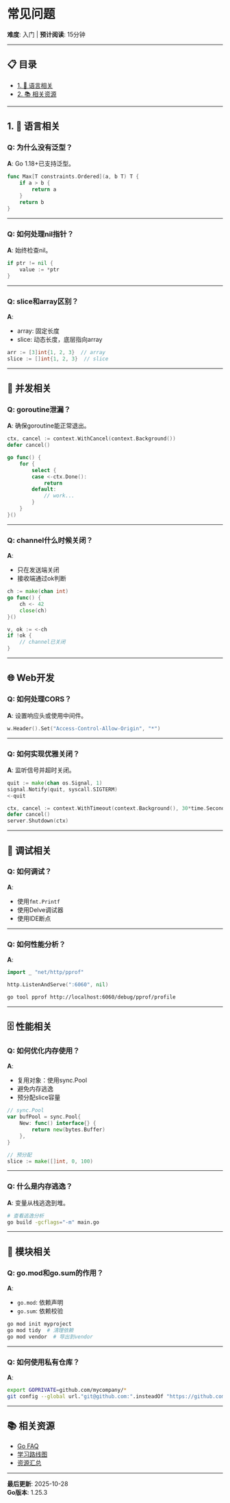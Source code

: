 # 常见问题

**难度**: 入门 | **预计阅读**: 15分钟

---

## 📋 目录

- [1. 📖 语言相关](#1--语言相关)
- [2. 📚 相关资源](#2--相关资源)

---

## 1. 📖 语言相关

### Q: 为什么没有泛型？
**A**: Go 1.18+已支持泛型。
```go
func Max[T constraints.Ordered](a, b T) T {
    if a > b {
        return a
    }
    return b
}
```

---

### Q: 如何处理nil指针？
**A**: 始终检查nil。
```go
if ptr != nil {
    value := *ptr
}
```

---

### Q: slice和array区别？
**A**: 
- array: 固定长度
- slice: 动态长度，底层指向array

```go
arr := [3]int{1, 2, 3}  // array
slice := []int{1, 2, 3}  // slice
```

---

## 🔧 并发相关

### Q: goroutine泄漏？
**A**: 确保goroutine能正常退出。
```go
ctx, cancel := context.WithCancel(context.Background())
defer cancel()

go func() {
    for {
        select {
        case <-ctx.Done():
            return
        default:
            // work...
        }
    }
}()
```

---

### Q: channel什么时候关闭？
**A**: 
- 只在发送端关闭
- 接收端通过ok判断

```go
ch := make(chan int)
go func() {
    ch <- 42
    close(ch)
}()

v, ok := <-ch
if !ok {
    // channel已关闭
}
```

---

## 🌐 Web开发

### Q: 如何处理CORS？
**A**: 设置响应头或使用中间件。
```go
w.Header().Set("Access-Control-Allow-Origin", "*")
```

---

### Q: 如何实现优雅关闭？
**A**: 监听信号并超时关闭。
```go
quit := make(chan os.Signal, 1)
signal.Notify(quit, syscall.SIGTERM)
<-quit

ctx, cancel := context.WithTimeout(context.Background(), 30*time.Second)
defer cancel()
server.Shutdown(ctx)
```

---

## 🐛 调试相关

### Q: 如何调试？
**A**: 
- 使用`fmt.Printf`
- 使用Delve调试器
- 使用IDE断点

---

### Q: 如何性能分析？
**A**: 
```go
import _ "net/http/pprof"

http.ListenAndServe(":6060", nil)
```

```bash
go tool pprof http://localhost:6060/debug/pprof/profile
```

---

## 🗄️ 性能相关

### Q: 如何优化内存使用？
**A**: 
- 复用对象：使用sync.Pool
- 避免内存逃逸
- 预分配slice容量

```go
// sync.Pool
var bufPool = sync.Pool{
    New: func() interface{} {
        return new(bytes.Buffer)
    },
}

// 预分配
slice := make([]int, 0, 100)
```

---

### Q: 什么是内存逃逸？
**A**: 变量从栈逃逸到堆。

```bash
# 查看逃逸分析
go build -gcflags="-m" main.go
```

---

## 🔌 模块相关

### Q: go.mod和go.sum的作用？
**A**: 
- `go.mod`: 依赖声明
- `go.sum`: 依赖校验

```bash
go mod init myproject
go mod tidy  # 清理依赖
go mod vendor  # 导出到vendor
```

---

### Q: 如何使用私有仓库？
**A**: 
```bash
export GOPRIVATE=github.com/mycompany/*
git config --global url."git@github.com:".insteadOf "https://github.com/"
```

---

## 📚 相关资源

- [Go FAQ](https://go.dev/doc/faq)
- [学习路线图](./01-学习路线图.md)
- [资源汇总](./02-资源汇总.md)

---

**最后更新**: 2025-10-28  
**Go版本**: 1.25.3

